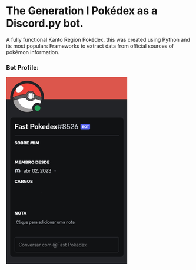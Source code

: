 <h1>The Generation I Pokédex as a Discord.py bot.</h1>

A fully functional Kanto Region Pokédex, this was created using Python and its most populars Frameworks to extract data from official sources of pokémon information.

<h3>Bot Profile:</h3>
<p align="left">
<img src="https://github.com/Pedr9vskCray/Discord.py-Kanto-Pokedex-Bot/blob/056601c49a7a21db1b3460a718271499d2e202b8/pictures-folder/fast%20pokedex%20edit.png">
</p>
